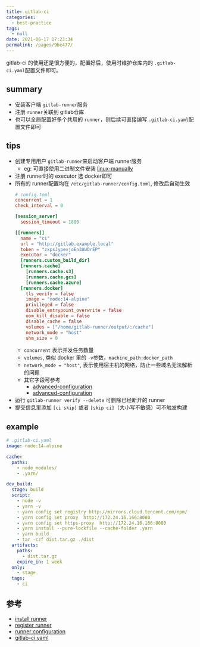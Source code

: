```yaml
---
title: gitlab-ci
categories: 
  - best-practice
tags: 
  - null
date: 2021-06-17 17:23:34
permalink: /pages/9be477/
---
```


gitlab-ci 的使用还是很方便的，配置好后，使用时维护仓库内的 `.gitlab-ci.yaml`配置文件即可。


## summary
- 安装客户端 `gitlab-runner`服务
- 注册 `runner`关联到 gitlab仓库
- 也可以全局配置好多个共用的 `runner`，则后续可直接编写 `.gitlab-ci.yaml`配置文件即可

## tips
- 创建专用用户 `gitlab-runner`来启动客户端 runner服务
  - eg: 可直接使用二进制文件安装 [linux-manually](https://docs.gitlab.com/runner/install/linux-manually.html)
- 注册 runner时的 executor 选 docker即可
- 所有的 runner配置均在 `/etc/gitlab-runner/config.toml`, 修改后自动生效
  ```toml
  # config.toml
  concurrent = 1
  check_interval = 0

  [session_server]
    session_timeout = 1800

  [[runners]]
    name = "ci"
    url = "http://gitlab.example.local"
    token = "zxpsJypevjoEn3AUDrEP"
    executor = "docker"
    [runners.custom_build_dir]
    [runners.cache]
      [runners.cache.s3]
      [runners.cache.gcs]
      [runners.cache.azure]
    [runners.docker]
      tls_verify = false
      image = "node:14-alpine"
      privileged = false
      disable_entrypoint_overwrite = false
      oom_kill_disable = false
      disable_cache = false
      volumes = ["/home/gitlab-runner/output/:/cache"]
      network_mode = "host"
      shm_size = 0
  ```
  - `concurrent` 表示并发任务数量
  - `volumes`, 类似 docker 里的 `-v`参数，`machine_path:docker_path`
  - `network_mode = "host"`, 表示使用宿主机的网络，防止一些域名无法解析的问题
  - 其它字段可参考 
    - [advanced-configuration](https://docs.gitlab.com/runner/configuration/advanced-configuration.html)
    - [advanced-configuration](https://gitlab.com/gitlab-org/gitlab-runner/-/blob/master/docs/configuration/advanced-configuration.md)
- 运行 `gitlab-runner verify --delete` 可删除已经断开的 runner
- 提交信息里添加 `[ci skip]` 或者 `[skip ci]`（大小写不敏感）可不触发构建
## example

```yaml
# .gitlab-ci.yaml
image: node:14-alpine

cache:
  paths:
    - node_modules/
    - .yarn/

dev_build:
  stage: build
  script:
    - node -v
    - yarn -v
    - yarn config set registry http://mirrors.cloud.tencent.com/npm/
    - yarn config set proxy  http://172.24.16.166:8080
    - yarn config set https-proxy  http://172.24.16.166:8080
    - yarn install --pure-lockfile --cache-folder .yarn
    - yarn build
    - tar -czf dist.tar.gz ./dist
  artifacts:
    paths:
      - dist.tar.gz
    expire_in: 1 week
  only:
    - stage
  tags:
    - ci
```




## 参考
- [install runner](https://docs.gitlab.com/runner/install/)
- [register runner](https://docs.gitlab.com/runner/register/index.html)
- [runner configuration](https://docs.gitlab.com/runner/configuration/)
- [gitlab-ci.yaml](https://docs.gitlab.com/ee/ci/yaml/README.html)